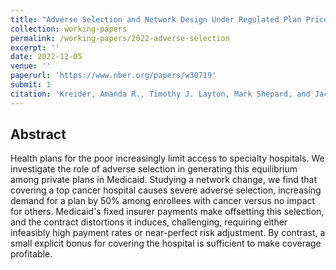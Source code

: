 ```yaml
---
title: "Adverse Selection and Network Design Under Regulated Plan Prices: Evidence From Medicaid"
collection: working-papers
permalink: /working-papers/2022-adverse-selection
excerpt: ''
date: 2022-12-05
venue: ''
paperurl: 'https://www.nber.org/papers/w30719'
submit: 1
citation: 'Kreider, Amanda R., Timothy J. Layton, Mark Shepard, and Jacob Wallace. 2022. &quot;Adverse Selection and Network Design Under Regulated Plan Prices: Evidence from Medicaid.&quot; NBER Working Paper No. 30719. https://www.nber.org/papers/w30719.'
---
```

## Abstract
Health plans for the poor increasingly limit access to specialty hospitals. We investigate the role of adverse selection in generating this equilibrium among private plans in Medicaid. Studying a network change, we find that covering a top cancer hospital causes severe adverse selection, increasing demand for a plan by 50% among enrollees with cancer versus no impact for others. Medicaid's fixed insurer payments make offsetting this selection, and the contract distortions it induces, challenging, requiring either infeasibly high payment rates or near-perfect risk adjustment. By contrast, a small explicit bonus for covering the hospital is sufficient to make coverage profitable.


